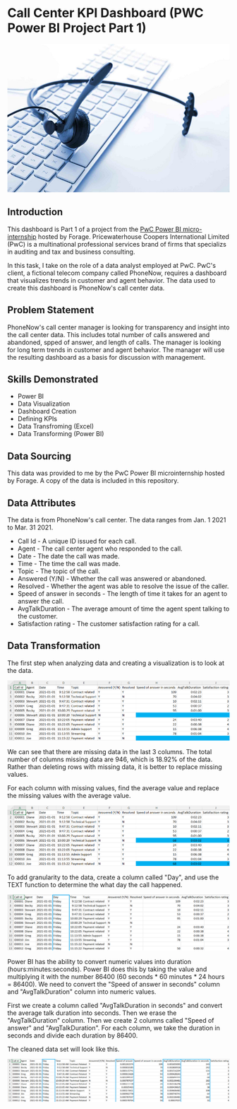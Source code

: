 # Call Center KPI Dashboard (PWC Power BI Project Part 1)
![Introductory Picture](Call_Center_Pic.png)
## Introduction
This dashboard is Part 1 of a project from the [PwC Power BI micro-internship](https://www.theforage.com/simulations/pwc-ch/power-bi-cqxg) hosted by Forage. Pricewaterhouse Coopers International Limited (PwC) is a multinational professional services brand of firms that specializs in auditing and tax and business consulting.

In this task, I take on the role of a data analyst employed at PwC. PwC's client, a fictional telecom company called PhoneNow, requires a dashboard that visualizes trends in customer and agent behavior. The data used to create this dashboard is PhoneNow's call center data.

## Problem Statement
PhoneNow's call center manager is looking for transparency and insight into the call center data. This includes total number of calls answered and abandoned, spped of answer, and length of calls. The manager is looking for long term trends in customer and agent behavior. The manager will use the resulting dashboard as a basis for discussion with management.

## Skills Demonstrated
* Power BI
* Data Visualization
* Dashboard Creation
* Defining KPIs
* Data Transfroming (Excel)
* Data Transforming (Power BI)

## Data Sourcing
This data was provided to me by the PwC Power BI microinternship hosted by Forage. A copy of the data is included in this repository.

## Data Attributes
The data is from PhoneNow's call center. The data ranges from Jan. 1 2021 to Mar. 31 2021.
* Call Id - A unique ID issued for each call.
* Agent - The call center agent who responded to the call.
* Date - The date the call was made.
* Time - The time the call was made.
* Topic - The topic of the call.
* Answered (Y/N) - Whether the call was answered or abandoned.
* Resolved - Whether the agent was able to resolve the issue of the caller.
* Speed of answer in seconds - The length of time it takes for an agent to answer the call.
* AvgTalkDuration - The average amount of time the agent spent talking to the customer.
* Satisfaction rating - The customer satisfaction rating for a call.

## Data Transformation
The first step when analyzing data and creating a visualization is to look at the data.

![First look at the data](Data_First_Look.png)

We can see that there are missing data in the last 3 columns. The total number of columns missing data are 946, which is 18.92% of the data. Rather than deleting rows with missing data, it is better to replace missing values.

For each column with missing values, find the average value and replace the missing values with the average value.

![Replace missing values with averages.](Replace_Missing_Values.png)

To add granularity to the data, create a column called "Day", and use the TEXT function to determine the what day the call happened.

![Adding a Day column, outlined in blue.](Adding_Day_Column.png)

Power BI has the ability to convert numeric values into duration (hours:minutes:seconds). Power BI does this by taking the value and multiplying it with the number 86400 (60 seconds * 60 minutes * 24 hours = 86400). We need to convert the "Speed of answer in seconds" column and "AvgTalkDuration" column into numeric values.

First we create a column called "AvgTalkDuration in seconds" and convert the average talk duration into seconds. Then we erase the "AvgTalkDuration" column. Then we create 2 columns called "Speed of answer" and "AvgTalkDuration". For each column, we take the duration in seconds and divide each duration by 86400.

The cleaned data set will look like this.

![Cleaned data set. Created columns are outlined in blue](Cleaned_Data_Set.png)

